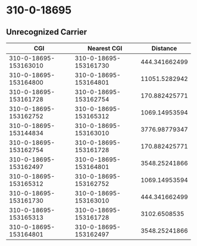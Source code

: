 # 310-0-18695
## Unrecognized Carrier


| CGI | Nearest CGI | Distance |
|-----|-------------|----------|
| 310-0-18695-153163010 | 310-0-18695-153161730 | 444.341662499 |
| 310-0-18695-153164800 | 310-0-18695-153164801 | 11051.5282942 |
| 310-0-18695-153161728 | 310-0-18695-153162754 | 170.882425771 |
| 310-0-18695-153162752 | 310-0-18695-153165312 | 1069.14953594 |
| 310-0-18695-153144834 | 310-0-18695-153163010 | 3776.98779347 |
| 310-0-18695-153162754 | 310-0-18695-153161728 | 170.882425771 |
| 310-0-18695-153162497 | 310-0-18695-153164801 | 3548.25241866 |
| 310-0-18695-153165312 | 310-0-18695-153162752 | 1069.14953594 |
| 310-0-18695-153161730 | 310-0-18695-153163010 | 444.341662499 |
| 310-0-18695-153165313 | 310-0-18695-153161728 | 3102.6508535 |
| 310-0-18695-153164801 | 310-0-18695-153162497 | 3548.25241866 |
